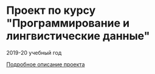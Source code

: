 # Проект по курсу "Программирование и лингвистические данные"

2019-20 учебный год

[Подробное описание проекта](description.md)
